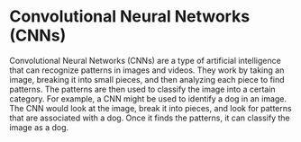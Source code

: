# Convolutional Neural Networks (CNNs)

Convolutional Neural Networks (CNNs) are a type of artificial intelligence that can recognize patterns in images and videos. They work by taking an image, breaking it into small pieces, and then analyzing each piece to find patterns. The patterns are then used to classify the image into a certain category. For example, a CNN might be used to identify a dog in an image. The CNN would look at the image, break it into pieces, and look for patterns that are associated with a dog. Once it finds the patterns, it can classify the image as a dog.
